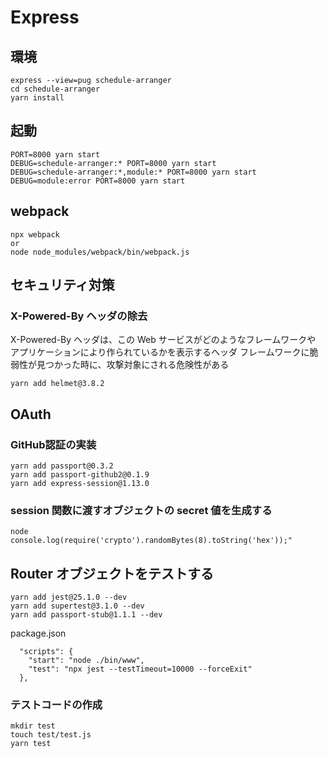 # Express
## 環境

```
express --view=pug schedule-arranger
cd schedule-arranger
yarn install
```

## 起動
```
PORT=8000 yarn start
DEBUG=schedule-arranger:* PORT=8000 yarn start
DEBUG=schedule-arranger:*,module:* PORT=8000 yarn start
DEBUG=module:error PORT=8000 yarn start
```

## webpack
```
npx webpack
or
node node_modules/webpack/bin/webpack.js
```

## セキュリティ対策
### X-Powered-By ヘッダの除去
X-Powered-By ヘッダは、この Web サービスがどのようなフレームワークや アプリケーションにより作られているかを表示するヘッダ
フレームワークに脆弱性が見つかった時に、攻撃対象にされる危険性がある

```
yarn add helmet@3.8.2
```

## OAuth
### GitHub認証の実装
```
yarn add passport@0.3.2
yarn add passport-github2@0.1.9
yarn add express-session@1.13.0
```

### session 関数に渡すオブジェクトの secret 値を生成する
```
node
console.log(require('crypto').randomBytes(8).toString('hex'));"
```

## Router オブジェクトをテストする
```
yarn add jest@25.1.0 --dev
yarn add supertest@3.1.0 --dev
yarn add passport-stub@1.1.1 --dev
```

package.json
```
  "scripts": {
    "start": "node ./bin/www",
    "test": "npx jest --testTimeout=10000 --forceExit"
  },
```

### テストコードの作成
```
mkdir test
touch test/test.js
yarn test
```